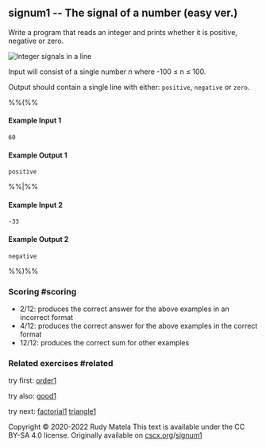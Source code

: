 signum1 -- The signal of a number (easy ver.)
---------------------------------------------

Write a program
that reads an integer
and prints whether it is positive, negative or zero.

![Integer signals in a line](/signum.svg)

Input will consist of a single number _n_ where -100 ≤ n ≤ 100.

Output should contain a single line with either: `positive`, `negative` or `zero`.

%%(%%

#### Example Input 1

	60

#### Example Output 1

	positive

%%|%%

#### Example Input 2

	-33

#### Example Output 2

	negative

%%)%%


### Scoring  #scoring

*  2/12: produces the correct answer for the above examples in an incorrect format
*  4/12: produces the correct answer for the above examples in the correct format
* 12/12: produces the correct sum for other examples


### Related exercises  #related

try first: [order1](/order1)

try also: [good1](/good1)

try next: [factorial1](/factorial1) [triangle1](/triangle1)


Copyright © 2020-2022  Rudy Matela
This text is available under the CC BY-SA 4.0 license.
Originally available on [cscx.org](https://cscx.org)/[signum1](https://cscx.org/signum1)
